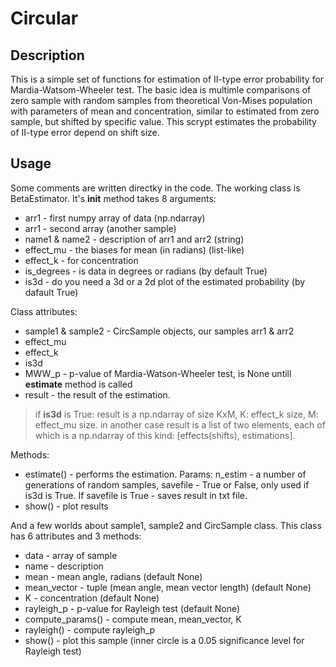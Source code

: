 # Circular
## Description
This is a simple set of functions for estimation of II-type error probability 
for Mardia-Watsom-Wheeler test.
The basic idea is multimle comparisons of zero
sample with random samples from theoretical Von-Mises population with parameters of 
mean and concentration, similar to estimated from zero sample, but shifted by specific
value. This scrypt estimates the probability of II-type error depend on shift size.

## Usage
Some comments are written directky in the code. The working class is BetaEstimator.
It's __init__ method takes 8 arguments:
* arr1 - first numpy array of data (np.ndarray)
* arr1 - second array (another sample)
* name1 & name2 - description of arr1 and arr2 (string)
* effect_mu - the biases for mean (in radians) (list-like)
* effect_k - for concentration
* is_degrees - is data in degrees or radians (by default True)
* is3d - do you need a 3d or a 2d plot of the estimated probability (by dafault True)

Class attributes:
* sample1 & sample2 - CircSample objects, our samples arr1 & arr2
* effect_mu
* effect_k
* is3d
* MWW_p - p-value of Mardia-Watson-Wheeler test, is None untill __estimate__ method is called
* result - the result of the estimation. 
> if __is3d__ is True: result is a np.ndarray of size KxM, K: effect_k size, M: effect_mu size.
> in another case result is a list of two elements, each of which is a np.ndarray of this kind: [effects(shifts), estimations].

Methods:
* estimate() - performs the estimation. Params: n_estim - a number of generations of random samples, savefile - True or False,
only used if is3d is True. If savefile is True - saves result in txt file.
* show() - plot results

And a few worlds about sample1, sample2 and CircSample class. This class has 6 attributes and 3 methods:
* data - array of sample
* name - description
* mean - mean angle, radians (default None)
* mean_vector - tuple (mean angle, mean vector length) (default None)
* K - concentration (default None)
* rayleigh_p - p-value for Rayleigh test (default None)
* compute_params() - compute mean, mean_vector, K
* rayleigh() - compute rayleigh_p
* show() - plot this sample (inner circle is a 0.05 significance level for Rayleigh test)


